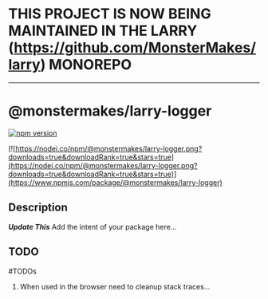 # THIS PROJECT IS NOW BEING MAINTAINED IN THE LARRY (https://github.com/MonsterMakes/larry) MONOREPO

---
# @monstermakes/larry-logger
[![npm version](https://badge.fury.io/js/%40monstermakes%2Flarry-logger.svg)](https://badge.fury.io/js/%40monstermakes%2Flarry-logger)

[![https://nodei.co/npm/@monstermakes/larry-logger.png?downloads=true&downloadRank=true&stars=true](https://nodei.co/npm/@monstermakes/larry-logger.png?downloads=true&downloadRank=true&stars=true)](https://www.npmjs.com/package/@monstermakes/larry-logger)


## Description
***Update This*** Add the intent of your package here...


## TODO

#TODOs
1. When used in the browser need to cleanup stack traces...
